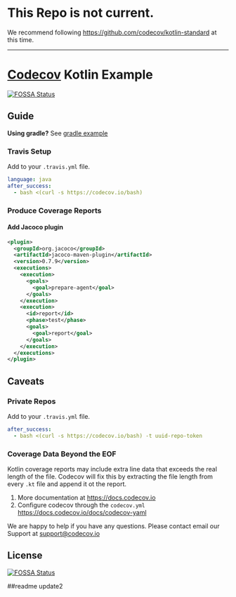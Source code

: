 # This Repo is not current.
We recommend following https://github.com/codecov/kotlin-standard at this time.

----

# [Codecov][1] Kotlin Example
[![FOSSA Status](https://app.fossa.com/api/projects/git%2Bgithub.com%2Fcodecov%2Fexample-kotlin.svg?type=shield)](https://app.fossa.com/projects/git%2Bgithub.com%2Fcodecov%2Fexample-kotlin?ref=badge_shield)

## Guide

**Using gradle?** See [gradle example](https://github.com/codecov/example-gradle)

### Travis Setup

Add to your `.travis.yml` file.
```yml
language: java
after_success:
  - bash <(curl -s https://codecov.io/bash)
```
### Produce Coverage Reports
#### Add Jacoco plugin
```xml
<plugin>
  <groupId>org.jacoco</groupId>
  <artifactId>jacoco-maven-plugin</artifactId>
  <version>0.7.9</version>
  <executions>
    <execution>
      <goals>
        <goal>prepare-agent</goal>
      </goals>
    </execution>
    <execution>
      <id>report</id>
      <phase>test</phase>
      <goals>
        <goal>report</goal>
      </goals>
    </execution>
  </executions>
</plugin>
```
## Caveats
### Private Repos
Add to your `.travis.yml` file.
```yml
after_success:
  - bash <(curl -s https://codecov.io/bash) -t uuid-repo-token
```

### Coverage Data Beyond the EOF

Kotlin coverage reports may include extra line data that exceeds the real length of the file. Codecov will fix this by extracting the file length from every `.kt` file and append it ot the report.


1. More documentation at https://docs.codecov.io
2. Configure codecov through the `codecov.yml`  https://docs.codecov.io/docs/codecov-yaml

We are happy to help if you have any questions. Please contact email our Support at [support@codecov.io](mailto:support@codecov.io)

[1]: https://codecov.io/


## License
[![FOSSA Status](https://app.fossa.com/api/projects/git%2Bgithub.com%2Fcodecov%2Fexample-kotlin.svg?type=large)](https://app.fossa.com/projects/git%2Bgithub.com%2Fcodecov%2Fexample-kotlin?ref=badge_large)


##readme update2
